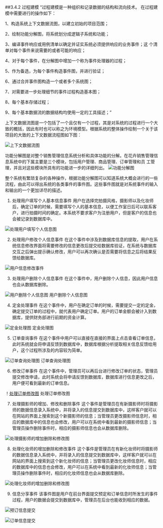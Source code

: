 ##3.4.2 过程建模
“过程建模是一种组织和记录数据的结构和流向技术。
在过程建模中需要进行的操作如下：

1、构造系统上下文数据流图，以建立初始的项目范围；

2、绘制功能分解图，将系统划分成逻辑子系统和功能；

3、编译事件响应或用例清单以确定并证实系统必须提供响应的业务事件；这
个清单对每个事件来说需要的或者可能的响应；

4、对于每个事件，在分解图中增加一个称为事件处理器的过程；

5、作为备选，为每个事件构造事件图，并进行验证；

6、通过合并事件图构造一个或者多个系统图；

7、对需要进一步处理细节的事件过程构造基本图；

8、每个基本存储过程；

9、每个基本数据流的数据结构均使用一定的工具描述；”

上下文数据流图是一个包括了一个且仅有一个过程，其是对系统的过程进行一个大致的概括，因此有时也可以称之为环境模型。根据系统的整体操作绘制一个关于该项目的大致的上下文数据流程图如下图：

![上下文数据流图](http://a2.qpic.cn/psb?/966ebb7a-4cb4-45ba-8e26-42666bd610bf/7FygvLZKpDSDJRB6IznAc61EfSd0GC75p18jF2o0kdI!/b/dIoBAAAAAAAA&bo=bgKgAQAAAAADB.8!&rf=viewer_4)

功能分解图是对整个销售管理信息系统分析和具体功能的分解。在花卉销售管理信息系统中的下属主要是三个模块，包括用户管理、商品管理、订单管理和员
工管理，并且对这些模块所具有的功能进一步的详细列出。
![功能分解图](http://a3.qpic.cn/psb?/966ebb7a-4cb4-45ba-8e26-42666bd610bf/Yz8q402nLUFaA4UBImyfybbl.B8n9bm8NQWMdJO*Xv8!/b/dHYBAAAAAAAA&bo=TgI0AQAAAAADB1s!&rf=viewer_4)

整个系统有繁琐复杂的各种操作，根据功能分解图可以知道系统大概会进行的一些流程，由此可以得出系统的各类事件的事件图。这些事件图就是对系统事件的输入和输出的一个更加详尽的描述。

1.    处理用户填写个人基本信息事件
用户在选择完拍摄风格，摄影师以及化妆师后，确定订单的时候，需要填写个人的基本信息，以便工作室日后可以联系客户，进行拍摄时间的确定。本系统不要求客户为注册用户，但是客户的信息也会被记录到数据库中。

![处理用户填写个人信息图](http://a3.qpic.cn/psb?/966ebb7a-4cb4-45ba-8e26-42666bd610bf/pcBid.pPDWlWvJ.559M2m0MwYAax1Dk0UiZVLIYlsV8!/m/dIoBAAAAAAAA&bo=8AFPAAAAAAADB5w!&rf=photolist)

2.	处理用户修改个人信息事件
在这个事件中涉及到数据库信息的提取，用户在系统信息修改界面将需要修改的信息更改后提交给数据库验证，在系统与数据库交互之后弹出提示确认修改，用户可以再次确认是否需要将信息之后将结果反馈给数据库。

![用户信息修改事件](http://a4.qpic.cn/psb?/966ebb7a-4cb4-45ba-8e26-42666bd610bf/0P.Am.QrqBr8G9s9ZUYd19yqmTA84rWSLPRsxBGf38M!/m/dHMBAAAAAAAA&bo=PAJjAAAAAAADB38!&rf=photolist) 

3.	处理用户删除个人信息事件
在这个事件中，用户删除个人信息，因此用户信息也会从数据库删除。

![用户删除个人信息图](http://a4.qpic.cn/psb?/966ebb7a-4cb4-45ba-8e26-42666bd610bf/3lpD6bqO8Nq3GOq09d.QkiHVw3E6Ph5HaskQKcn94Ew!/m/dHMBAAAAAAAA&bo=AwJqAAAAAAADB0k!&rf=photolist) 
用户删除个人信息图

4.	定金处理事件
在这个事件中，用户在确定订单的时候，需要提交一定的定金，确定提交订单的过程中，就代表用户确定订单。用户的订单金额会被计入到数据库，提供财务部进行前期的资金计算。

![定金处理图](http://a1.qpic.cn/psb?/966ebb7a-4cb4-45ba-8e26-42666bd610bf/.TLdXaLV6Rppi.yUSUwAFLkohmgaRWoolp18LcdZzWo!/m/dHQBAAAAAAAA&bo=NgKlAAAAAAADB7M!&rf=photolist)
定金处理图

5.	订单查询事件
在这个事件中用户可以直接在直接的界面上点击查看订单信息，此时系统就会将申请反馈到数据库中，数据库根据分析提取相关信息反馈给用户，这个过程所涉及的内容较为简单。

![订单查询处理图](http://a4.qpic.cn/psb?/966ebb7a-4cb4-45ba-8e26-42666bd610bf/DjREW9b*AEOHJ19TYyxqYConvLbA7h7zHhiBVTCxiyY!/m/dHMBAAAAAAAA&bo=PgJeAAAAAAADB0A!&rf=photolist)
订单查询处理图

6.	修改订单事件
在这个事件中，管理员可以再后台进行修改订单的状态，管理员提交修改申请，此时系统会将申请反馈到数据库，数据库进行信息更改之后，用户便可看到最新的订单信息。

！[处理订单修改图](http://a3.qpic.cn/psb?/966ebb7a-4cb4-45ba-8e26-42666bd610bf/w65paFHaSEtw847lk7zKRdkVqZaGBoDB0A1tzaAFoAU!/m/dIYBAAAAAAAA&bo=RAJeAAAAAAADBzo!&rf=photolist)
处理订单修改图

7.	处理摄影师的增加、修改和删除事件
这个事件是管理员在有新摄影师时将摄影师的数据信息录入系统中，并将录入的信息提交到数据库中，这样客户就可以在网站的界面上搜索到这个新摄影师的信息；当管理员更改摄影师信息时，相应的数据库中的信息也会修改，用户可以在系统中看到最新的摄影师信息；当管理员操作删除事件时，相应的摄影师信息也会从数据库删除。
 

![处理摄影师的增加删除和修改图](http://a3.qpic.cn/psb?/966ebb7a-4cb4-45ba-8e26-42666bd610bf/QekZbDKihkmzdwdGeXYltL28fHxqf8w5U95iopaqr.w!/m/dHYBAAAAAAAA&bo=WgJcAAAAAAADByY!&rf=photolist)

8.	处理化妆师的增加删除和修改事件
这个事件是管理员在有新化妆师时将摄影师的数据信息录入系统中，并将录入的信息提交到数据库中，这样客户就可以在网站的界面上搜索到这个新化妆师的信息；当管理员更改化妆师信息时，相应的数据库中的信息也会修改，用户可以在系统中看到最新的化妆师信息；当管理员操作删除事件时，相应的化妆师信息也会从数据库删除。
 

![处理化妆师的增加删除和修改图](http://a4.qpic.cn/psb?/966ebb7a-4cb4-45ba-8e26-42666bd610bf/OWUvGXXWYFpRPzEdptt.n.c0dUVaLwFEoc.ulwi4HEA!/m/dHMBAAAAAAAA&bo=QwJkAAAAAAADBwc!&rf=photolist)

9.	信息分享事件
该事件图是用户在前台界面提交预定和订单信息时所发生的事件过程，用户的数据会提交到数据库中，管理员在后台也能收到相应的数据。
 

![预订信息提交](http://a1.qpic.cn/psb?/966ebb7a-4cb4-45ba-8e26-42666bd610bf/gfuA*wQzAEjhY8DAMXG3OS9ub0Lic4bWW3lcnojGKAc!/m/dHQBAAAAAAAA&bo=PQJcAAAAAAADB0E!&rf=photolist)
 
![订单信息提交](http://a4.qpic.cn/psb?/966ebb7a-4cb4-45ba-8e26-42666bd610bf/zs0mdTy86rNV2UaxZXjaDHyADRlgoiLHKOlbPr5PC0w!/m/dGsAAAAAAAAA&bo=RgJkAAAAAAADBwI!&rf=photolist)

